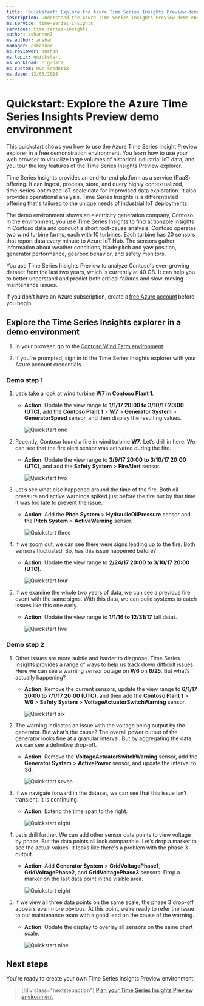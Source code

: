 ```yaml
---
title: 'Quickstart: Explore the Azure Time Series Insights Preview demo environment | Microsoft Docs'
description: Understand the Azure Time Series Insights Preview demo environment.
ms.service: time-series-insights 
services: time-series-insights
author: ashannon7
ms.author: anshan
manager: cshankar
ms.reviewer: anshan
ms.topic: quickstart
ms.workload: big-data
ms.custom: mvc seodec18
ms.date: 12/03/2018
---
```


# Quickstart: Explore the Azure Time Series Insights Preview demo environment

This quickstart shows you how to use the Azure Time Series Insight Preview explorer in a free demonstration environment. You learn how to use your web browser to visualize large volumes of historical industrial IoT data, and you tour the key features of the Time Series Insights Preview explorer.

Time Series Insights provides an end-to-end platform as a service (PaaS) offering. It can ingest, process, store, and query highly contextualized, time-series-optimized IoT-scale data for improvised data exploration. It also provides operational analysis. Time Series Insights is a differentiated offering that's tailored to the unique needs of industrial IoT deployments.

The demo environment shows an electricity generation company, Contoso. In the environment, you use Time Series Insights to find actionable insights in Contoso data and conduct a short root-cause analysis. Contoso operates two wind turbine farms, each with 10 turbines. Each turbine has 20 sensors that report data every minute to Azure IoT Hub. The sensors gather information about weather conditions, blade pitch and yaw position, generator performance, gearbox behavior, and safety monitors.

You use Time Series Insights Preview to analyze Contoso's ever-growing dataset from the last two years, which is currently at 40 GB. It can help you to better understand and predict both critical failures and slow-moving maintenance issues.

If you don't have an Azure subscription, create a [free Azure account](https://azure.microsoft.com/free/?ref=microsoft.com&utm_source=microsoft.com&utm_medium=docs&utm_campaign=visualstudio) before you begin.

## Explore the Time Series Insights explorer in a demo environment

1. In your browser, go to the [Contoso Wind Farm environment](https://insights.timeseries.azure.com/preview/samples).  

1. If you're prompted, sign in to the Time Series Insights explorer with your Azure account credentials.

### Demo step 1

1. Let’s take a look at wind turbine **W7** in **Contoso Plant 1**.  

    * **Action**: Update the view range to **1/1/17 20:00 to 3/10/17 20:00 (UTC)**, add the **Contoso Plant 1** > **W7** > **Generator System** > **GeneratorSpeed** sensor, and then display the resulting values.

       ![Quickstart one][1]

1. Recently, Contoso found a fire in wind turbine **W7**. Let’s drill in here. We can see that the fire alert sensor was activated during the fire.

    * **Action**: Update the view range to **3/9/17 20:00 to 3/10/17 20:00 (UTC)**, and add the **Safety System** > **FireAlert** sensor.

      ![Quickstart two][2]

1. Let’s see what else happened around the time of the fire. Both oil pressure and active warnings spiked just before the fire but by that time it was too late to prevent the issue.

    * **Action**: Add the **Pitch System** > **HydraulicOilPressure** sensor and the **Pitch System** > **ActiveWarning** sensor.

      ![Quickstart three][3]

1. If we zoom out, we can see there were signs leading up to the fire. Both sensors fluctuated. So, has this issue happened before?

    * **Action**: Update the view range to **2/24/17 20:00 to 3/10/17 20:00 (UTC)**.

      ![Quickstart four][4]

1. If we examine the whole two years of data, we can see a previous fire event with the same signs. With this data, we can build systems to catch issues like this one early.

    * **Action**: Update the view range to **1/1/16 to 12/31/17** (all data).

       ![Quickstart five][5]

### Demo step 2

1. Other issues are more subtle and harder to diagnose. Time Series Insights provides a range of ways to help us track down difficult issues. Here we can see a warning sensor outage on **W6** on **6/25**. But what’s actually happening?

    * **Action**: Remove the current sensors, update the view range to **6/1/17 20:00 to 7/1/17 20:00 (UTC)**, and then add the **Contoso Plant 1** > **W6** > **Safety System** > **VoltageActuatorSwitchWarning** sensor.

       ![Quickstart six][6]

1. The warning indicates an issue with the voltage being output by the generator. But what’s the cause? The overall power output of the generator looks fine at a granular interval. But by aggregating the data, we can see a definitive drop-off.

    * **Action**: Remove the **VoltageActuatorSwitchWarning** sensor, add the **Generator System** > **ActivePower** sensor, and update the interval to **3d**.

       ![Quickstart seven][7]

1. If we navigate forward in the dataset, we can see that this issue isn’t transient. It is continuing.

    * **Action**: Extend the time span to the right.

       ![Quickstart eight][8]

1. Let’s drill further. We can add other sensor data points to view voltage by phase. But the data points all look comparable. Let’s drop a marker to see the actual values. It looks like there's a problem with the phase 3 output.

    * **Action**: Add **Generator System** > **GridVoltagePhase1**, **GridVoltagePhase2**, and **GridVoltagePhase3** sensors. Drop a marker on the last data point in the visible area.

       ![Quickstart eight][8]

1. If we view all three data points on the same scale, the phase 3 drop-off appears even more obvious. At this point, we’re ready to refer the issue to our maintenance team with a good lead on the cause of the warning.  

    * **Action**: Update the display to overlay all sensors on the same chart scale.

       ![Quickstart nine][9]

## Next steps

You're ready to create your own Time Series Insights Preview environment:

> [!div class="nextstepaction"]
> [Plan your Time Series Insights Preview environment](time-series-insights-update-plan.md)

<!-- Images -->
[1]: media/v2-update-quickstart/quickstart-one.png
[2]: media/v2-update-quickstart/quickstart-two.png
[3]: media/v2-update-quickstart/quickstart-three.png
[4]: media/v2-update-quickstart/quickstart-four.png
[5]: media/v2-update-quickstart/quickstart-five.png
[6]: media/v2-update-quickstart/quickstart-six.png
[7]: media/v2-update-quickstart/quickstart-seven.png
[8]: media/v2-update-quickstart/quickstart-eight.png
[9]: media/v2-update-quickstart/quickstart-nine.png
